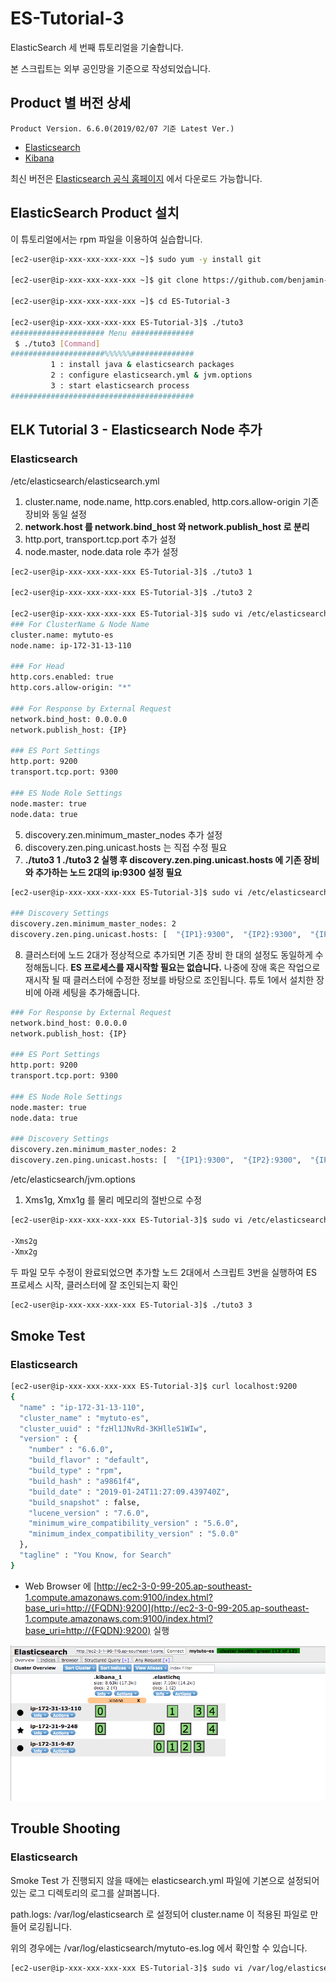 # ES-Tutorial-3

ElasticSearch 세 번째 튜토리얼을 기술합니다.

본 스크립트는 외부 공인망을 기준으로 작성되었습니다.

## Product 별 버전 상세
```
Product Version. 6.6.0(2019/02/07 기준 Latest Ver.)
```
* [Elasticsearch](https://artifacts.elastic.co/downloads/elasticsearch/elasticsearch-6.6.0.rpm)
* [Kibana](https://artifacts.elastic.co/downloads/kibana/kibana-6.6.0-x86_64.rpm)

최신 버전은 [Elasticsearch 공식 홈페이지](https://www.elastic.co/downloads) 에서 다운로드 가능합니다.

## ElasticSearch Product 설치

이 튜토리얼에서는 rpm 파일을 이용하여 실습합니다.

```bash
[ec2-user@ip-xxx-xxx-xxx-xxx ~]$ sudo yum -y install git

[ec2-user@ip-xxx-xxx-xxx-xxx ~]$ git clone https://github.com/benjamin-btn/ES-Tutorial-3.git

[ec2-user@ip-xxx-xxx-xxx-xxx ~]$ cd ES-Tutorial-3

[ec2-user@ip-xxx-xxx-xxx-xxx ES-Tutorial-3]$ ./tuto3
##################### Menu ##############
 $ ./tuto3 [Command]
#####################%%%%%%##############
         1 : install java & elasticsearch packages
         2 : configure elasticsearch.yml & jvm.options
         3 : start elasticsearch process
#########################################

```

## ELK Tutorial 3 - Elasticsearch Node 추가

### Elasticsearch
/etc/elasticsearch/elasticsearch.yml

1) cluster.name, node.name, http.cors.enabled, http.cors.allow-origin 기존장비와 동일 설정
2) **network.host 를 network.bind_host 와 network.publish_host 로 분리**
3) http.port, transport.tcp.port 추가 설정
4) node.master, node.data role 추가 설정

```bash
[ec2-user@ip-xxx-xxx-xxx-xxx ES-Tutorial-3]$ ./tuto3 1

[ec2-user@ip-xxx-xxx-xxx-xxx ES-Tutorial-3]$ ./tuto3 2

[ec2-user@ip-xxx-xxx-xxx-xxx ES-Tutorial-3]$ sudo vi /etc/elasticsearch/elasticsearch.yml
### For ClusterName & Node Name
cluster.name: mytuto-es
node.name: ip-172-31-13-110

### For Head
http.cors.enabled: true
http.cors.allow-origin: "*"

### For Response by External Request
network.bind_host: 0.0.0.0
network.publish_host: {IP}

### ES Port Settings
http.port: 9200
transport.tcp.port: 9300

### ES Node Role Settings
node.master: true
node.data: true

```

5) discovery.zen.minimum_master_nodes 추가 설정
6) discovery.zen.ping.unicast.hosts 는 직접 수정 필요
7) **./tuto3 1 ./tuto3 2 실행 후 discovery.zen.ping.unicast.hosts 에 기존 장비와 추가하는 노드 2대의 ip:9300 설정 필요**

```bash
[ec2-user@ip-xxx-xxx-xxx-xxx ES-Tutorial-3]$ sudo vi /etc/elasticsearch/elasticsearch.yml

### Discovery Settings
discovery.zen.minimum_master_nodes: 2
discovery.zen.ping.unicast.hosts: [  "{IP1}:9300",  "{IP2}:9300",  "{IP3}:9300",  ]

```

8) 클러스터에 노드 2대가 정상적으로 추가되면 기존 장비 한 대의 설정도 동일하게 수정해둡니다. **ES 프로세스를 재시작할 필요는 없습니다.** 나중에 장애 혹은 작업으로 재시작 될 때 클러스터에 수정한 정보를 바탕으로 조인됩니다. 튜토 1에서 설치한 장비에 아래 세팅을 추가해줍니다.

```bash
### For Response by External Request
network.bind_host: 0.0.0.0
network.publish_host: {IP}

### ES Port Settings
http.port: 9200
transport.tcp.port: 9300

### ES Node Role Settings
node.master: true
node.data: true

### Discovery Settings
discovery.zen.minimum_master_nodes: 2
discovery.zen.ping.unicast.hosts: [  "{IP1}:9300",  "{IP2}:9300",  "{IP3}:9300",  ]

```

/etc/elasticsearch/jvm.options
1) Xms1g, Xmx1g 를 물리 메모리의 절반으로 수정

```bash
[ec2-user@ip-xxx-xxx-xxx-xxx ES-Tutorial-3]$ sudo vi /etc/elasticsearch/jvm.options

-Xms2g
-Xmx2g

```

두 파일 모두 수정이 완료되었으면 추가할 노드 2대에서 스크립트 3번을 실행하여 ES 프로세스 시작, 클러스터에 잘 조인되는지 확인

```bash
[ec2-user@ip-xxx-xxx-xxx-xxx ES-Tutorial-3]$ ./tuto3 3

```

## Smoke Test

### Elasticsearch

```bash
[ec2-user@ip-xxx-xxx-xxx-xxx ES-Tutorial-3]$ curl localhost:9200
{
  "name" : "ip-172-31-13-110",
  "cluster_name" : "mytuto-es",
  "cluster_uuid" : "fzHl1JNvRd-3KHlleS1WIw",
  "version" : {
    "number" : "6.6.0",
    "build_flavor" : "default",
    "build_type" : "rpm",
    "build_hash" : "a9861f4",
    "build_date" : "2019-01-24T11:27:09.439740Z",
    "build_snapshot" : false,
    "lucene_version" : "7.6.0",
    "minimum_wire_compatibility_version" : "5.6.0",
    "minimum_index_compatibility_version" : "5.0.0"
  },
  "tagline" : "You Know, for Search"
}

```

* Web Browser 에 [http://ec2-3-0-99-205.ap-southeast-1.compute.amazonaws.com:9100/index.html?base_uri=http://{FQDN}:9200](http://ec2-3-0-99-205.ap-southeast-1.compute.amazonaws.com:9100/index.html?base_uri=http://{FQDN}:9200) 실행

![Optional Text](image/es-head.png)

## Trouble Shooting

### Elasticsearch
Smoke Test 가 진행되지 않을 때에는 elasticsearch.yml 파일에 기본으로 설정되어있는 로그 디렉토리의 로그를 살펴봅니다.

path.logs: /var/log/elasticsearch 로 설정되어 cluster.name 이 적용된 파일로 만들어 로깅됩니다.

위의 경우에는 /var/log/elasticsearch/mytuto-es.log 에서 확인할 수 있습니다.

```bash
[ec2-user@ip-xxx-xxx-xxx-xxx ES-Tutorial-3]$ sudo vi /var/log/elasticsearch/mytuto-es.log
```

